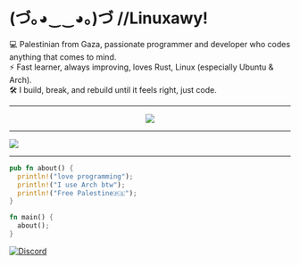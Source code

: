 # (づ｡◕‿‿◕｡)づ //**Linuxawy**!

💻 Palestinian from Gaza, passionate programmer and developer who codes anything that comes to mind.  
⚡ Fast learner, always improving, loves Rust, Linux (especially Ubuntu & Arch).  
🛠️ I build, break, and rebuild until it feels right, just code.  

---

<p align="center">
  <a href="https://skillicons.dev">
    <img src="https://skillicons.dev/icons?i=html,css,js,bun,cs,dotnet,c,cpp,go,py,php,laravel,rust,bash,git,github,linux,ubuntu,arch,vscode,visualstudio,idea,vim,neovim,obsidian,godot,discord,bots"  />
  </a>
</p>

---

<p>
  <img src="https://media1.giphy.com/media/v1.Y2lkPTc5MGI3NjExdWI1Z2o4b2g1aXkzejNodXRoZTJoNGVkNzN4OXM5YmRvYXRlbnl5NCZlcD12MV9pbnRlcm5hbF9naWZfYnlfaWQmY3Q9Zw/OG2mixKM4BKsFOpMMv/giphy.gif" widht="300" height />
</p>

---

```rust
pub fn about() {
  println!("love programming");
  println!("I use Arch btw");
  println!("Free Palestine🇵🇸");
}

fn main() {
  about();
}
```

<a href='https://discord.com/users/1328296284456751119' target="_blank">
  <img alt='Discord' src='https://img.shields.io/badge/linuxawy__-000000?style=for-the-badge&logo=discord&logoColor=white&labelColor=5865F2&color=000000&borderRadius=20'/>
</a>



